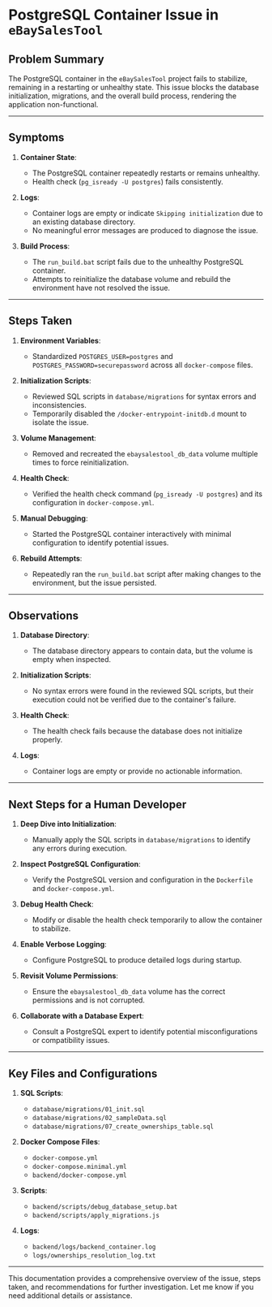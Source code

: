 # PostgreSQL Container Issue in `eBaySalesTool`

## Problem Summary
The PostgreSQL container in the `eBaySalesTool` project fails to stabilize, remaining in a restarting or unhealthy state. This issue blocks the database initialization, migrations, and the overall build process, rendering the application non-functional.

---

## Symptoms
1. **Container State**:
   - The PostgreSQL container repeatedly restarts or remains unhealthy.
   - Health check (`pg_isready -U postgres`) fails consistently.

2. **Logs**:
   - Container logs are empty or indicate `Skipping initialization` due to an existing database directory.
   - No meaningful error messages are produced to diagnose the issue.

3. **Build Process**:
   - The `run_build.bat` script fails due to the unhealthy PostgreSQL container.
   - Attempts to reinitialize the database volume and rebuild the environment have not resolved the issue.

---

## Steps Taken
1. **Environment Variables**:
   - Standardized `POSTGRES_USER=postgres` and `POSTGRES_PASSWORD=securepassword` across all `docker-compose` files.

2. **Initialization Scripts**:
   - Reviewed SQL scripts in `database/migrations` for syntax errors and inconsistencies.
   - Temporarily disabled the `/docker-entrypoint-initdb.d` mount to isolate the issue.

3. **Volume Management**:
   - Removed and recreated the `ebaysalestool_db_data` volume multiple times to force reinitialization.

4. **Health Check**:
   - Verified the health check command (`pg_isready -U postgres`) and its configuration in `docker-compose.yml`.

5. **Manual Debugging**:
   - Started the PostgreSQL container interactively with minimal configuration to identify potential issues.

6. **Rebuild Attempts**:
   - Repeatedly ran the `run_build.bat` script after making changes to the environment, but the issue persisted.

---

## Observations
1. **Database Directory**:
   - The database directory appears to contain data, but the volume is empty when inspected.

2. **Initialization Scripts**:
   - No syntax errors were found in the reviewed SQL scripts, but their execution could not be verified due to the container's failure.

3. **Health Check**:
   - The health check fails because the database does not initialize properly.

4. **Logs**:
   - Container logs are empty or provide no actionable information.

---

## Next Steps for a Human Developer
1. **Deep Dive into Initialization**:
   - Manually apply the SQL scripts in `database/migrations` to identify any errors during execution.

2. **Inspect PostgreSQL Configuration**:
   - Verify the PostgreSQL version and configuration in the `Dockerfile` and `docker-compose.yml`.

3. **Debug Health Check**:
   - Modify or disable the health check temporarily to allow the container to stabilize.

4. **Enable Verbose Logging**:
   - Configure PostgreSQL to produce detailed logs during startup.

5. **Revisit Volume Permissions**:
   - Ensure the `ebaysalestool_db_data` volume has the correct permissions and is not corrupted.

6. **Collaborate with a Database Expert**:
   - Consult a PostgreSQL expert to identify potential misconfigurations or compatibility issues.

---

## Key Files and Configurations
1. **SQL Scripts**:
   - `database/migrations/01_init.sql`
   - `database/migrations/02_sampleData.sql`
   - `database/migrations/07_create_ownerships_table.sql`

2. **Docker Compose Files**:
   - `docker-compose.yml`
   - `docker-compose.minimal.yml`
   - `backend/docker-compose.yml`

3. **Scripts**:
   - `backend/scripts/debug_database_setup.bat`
   - `backend/scripts/apply_migrations.js`

4. **Logs**:
   - `backend/logs/backend_container.log`
   - `logs/ownerships_resolution_log.txt`

---

This documentation provides a comprehensive overview of the issue, steps taken, and recommendations for further investigation. Let me know if you need additional details or assistance.
